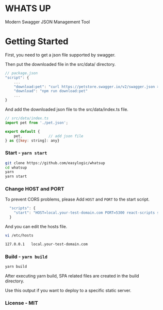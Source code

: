 # WHATS UP

Modern Swagger JSON Management Tool 


# Getting Started 

First, you need to get a json file supported by swagger.

Then put the downloaded file in the src/data/ directory.

```js
// package.json 
"script": {
    ...
    "download:pet": "curl https://petstore.swagger.io/v2/swagger.json > src/data/pet.json",
    "download": "npm run download:pet"
    ...
}


```

And add the downloaded json file to the src/data/index.ts file.

```js
// src/data/index.ts 
import pet from './pet.json';

export default {
    pet,            // add json file 
} as {[key: string]: any}

```

### Start - `yarn start`


```sh
git clone https://github.com/easylogic/whatsup 
cd whatsup
yarn 
yarn start 
```

### Change HOST and PORT

To prevent CORS problems, please Add `HOST` and `PORT` to the start script.

```js
  "scripts": {
    "start": "HOST=local.your-test-domain.com PORT=5300 react-scripts start --progress",
  }
```

And you can edit the hosts file.

```sh
vi /etc/hosts

127.0.0.1   local.your-test-domain.com 

```

### Build - `yarn build`

```sh
yarn build
```

After executing yarn build, SPA related files are created in the build directory.

Use this output if you want to deploy to a specific static server.

### License - MIT 